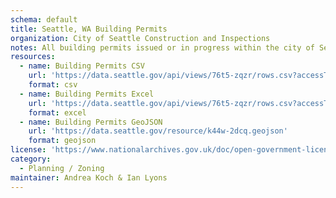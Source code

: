 ```yaml
---
schema: default
title: Seattle, WA Building Permits
organization: City of Seattle Construction and Inspections
notes: All building permits issued or in progress within the city of Seattle.
resources:
  - name: Building Permits CSV
    url: 'https://data.seattle.gov/api/views/76t5-zqzr/rows.csv?accessType=DOWNLOAD'
    format: csv
  - name: Building Permits Excel
    url: 'https://data.seattle.gov/api/views/76t5-zqzr/rows.csv?accessType=DOWNLOAD&bom=true&format=true'
    format: excel
  - name: Building Permits GeoJSON
    url: 'https://data.seattle.gov/resource/k44w-2dcq.geojson'
    format: geojson
license: 'https://www.nationalarchives.gov.uk/doc/open-government-licence/version/3/'
category:
  - Planning / Zoning
maintainer: Andrea Koch & Ian Lyons
---
```

